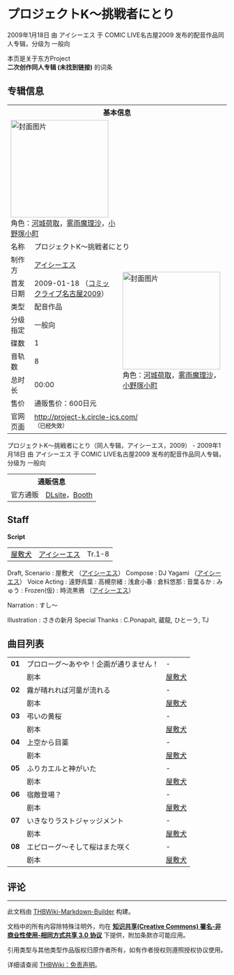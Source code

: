 # プロジェクトK～挑戦者にとり

<!-- source html: G:\repos\THBWiki-Markdown-Builder\THBWikiMarkdown\Temp\main\8\88\ns0%3A%E3%83%97%E3%83%AD%E3%82%B8%E3%82%A7%E3%82%AF%E3%83%88K%EF%BD%9E%E6%8C%91%E6%88%A6%E8%80%85%E3%81%AB%E3%81%A8%E3%82%8A.html -->

2009年1月18日 由 アイシーエス 于 COMIC LIVE名古屋2009 发布的配音作品同人专辑，分级为 一般向

本页是关于东方Project  
 **二次创作同人专辑 (未找到链接)** 的词条

## 专辑信息

<table><tbody><tr><th colspan="3">基本信息</th></tr><tr><td class="cover-artwork-mobile" colspan="2"><a href="./文件-プロジェクトK～挑戦者にとり封面.jpg.md" class="image" title="封面图片"><img alt="封面图片" src="https://upload.thwiki.cc/thumb/b/b6/%E3%83%97%E3%83%AD%E3%82%B8%E3%82%A7%E3%82%AF%E3%83%88K%EF%BD%9E%E6%8C%91%E6%88%A6%E8%80%85%E3%81%AB%E3%81%A8%E3%82%8A%E5%B0%81%E9%9D%A2.jpg/224px-%E3%83%97%E3%83%AD%E3%82%B8%E3%82%A7%E3%82%AF%E3%83%88K%EF%BD%9E%E6%8C%91%E6%88%A6%E8%80%85%E3%81%AB%E3%81%A8%E3%82%8A%E5%B0%81%E9%9D%A2.jpg" decoding="async" loading="lazy" width="224" height="224" srcset="https://upload.thwiki.cc/thumb/b/b6/%E3%83%97%E3%83%AD%E3%82%B8%E3%82%A7%E3%82%AF%E3%83%88K%EF%BD%9E%E6%8C%91%E6%88%A6%E8%80%85%E3%81%AB%E3%81%A8%E3%82%8A%E5%B0%81%E9%9D%A2.jpg/336px-%E3%83%97%E3%83%AD%E3%82%B8%E3%82%A7%E3%82%AF%E3%83%88K%EF%BD%9E%E6%8C%91%E6%88%A6%E8%80%85%E3%81%AB%E3%81%A8%E3%82%8A%E5%B0%81%E9%9D%A2.jpg 1.5x, https://upload.thwiki.cc/thumb/b/b6/%E3%83%97%E3%83%AD%E3%82%B8%E3%82%A7%E3%82%AF%E3%83%88K%EF%BD%9E%E6%8C%91%E6%88%A6%E8%80%85%E3%81%AB%E3%81%A8%E3%82%8A%E5%B0%81%E9%9D%A2.jpg/448px-%E3%83%97%E3%83%AD%E3%82%B8%E3%82%A7%E3%82%AF%E3%83%88K%EF%BD%9E%E6%8C%91%E6%88%A6%E8%80%85%E3%81%AB%E3%81%A8%E3%82%8A%E5%B0%81%E9%9D%A2.jpg 2x" data-file-width="620" data-file-height="620"></a><div class="cover-char">角色：<a href="./河城荷取.md" title="河城荷取">河城荷取</a>，<a href="./雾雨魔理沙.md" title="雾雨魔理沙">雾雨魔理沙</a>，<a href="./小野塚小町.md" title="小野塚小町">小野塚小町</a></div></td>
</tr><tr><td class="label">名称</td><td colspan="2"> プロジェクトK～挑戦者にとり </td></tr><tr><td class="label">制作方</td><td><a href="./アイシーエス.md" title="アイシーエス">アイシーエス</a></td><td class="cover-artwork" rowspan="8" style="min-width:224px;"><a href="./文件-プロジェクトK～挑戦者にとり封面.jpg.md" class="image" title="封面图片"><img alt="封面图片" src="https://upload.thwiki.cc/thumb/b/b6/%E3%83%97%E3%83%AD%E3%82%B8%E3%82%A7%E3%82%AF%E3%83%88K%EF%BD%9E%E6%8C%91%E6%88%A6%E8%80%85%E3%81%AB%E3%81%A8%E3%82%8A%E5%B0%81%E9%9D%A2.jpg/224px-%E3%83%97%E3%83%AD%E3%82%B8%E3%82%A7%E3%82%AF%E3%83%88K%EF%BD%9E%E6%8C%91%E6%88%A6%E8%80%85%E3%81%AB%E3%81%A8%E3%82%8A%E5%B0%81%E9%9D%A2.jpg" decoding="async" loading="lazy" width="224" height="224" srcset="https://upload.thwiki.cc/thumb/b/b6/%E3%83%97%E3%83%AD%E3%82%B8%E3%82%A7%E3%82%AF%E3%83%88K%EF%BD%9E%E6%8C%91%E6%88%A6%E8%80%85%E3%81%AB%E3%81%A8%E3%82%8A%E5%B0%81%E9%9D%A2.jpg/336px-%E3%83%97%E3%83%AD%E3%82%B8%E3%82%A7%E3%82%AF%E3%83%88K%EF%BD%9E%E6%8C%91%E6%88%A6%E8%80%85%E3%81%AB%E3%81%A8%E3%82%8A%E5%B0%81%E9%9D%A2.jpg 1.5x, https://upload.thwiki.cc/thumb/b/b6/%E3%83%97%E3%83%AD%E3%82%B8%E3%82%A7%E3%82%AF%E3%83%88K%EF%BD%9E%E6%8C%91%E6%88%A6%E8%80%85%E3%81%AB%E3%81%A8%E3%82%8A%E5%B0%81%E9%9D%A2.jpg/448px-%E3%83%97%E3%83%AD%E3%82%B8%E3%82%A7%E3%82%AF%E3%83%88K%EF%BD%9E%E6%8C%91%E6%88%A6%E8%80%85%E3%81%AB%E3%81%A8%E3%82%8A%E5%B0%81%E9%9D%A2.jpg 2x" data-file-width="620" data-file-height="620"></a><div class="cover-char">角色：<a href="./河城荷取.md" title="河城荷取">河城荷取</a>，<a href="./雾雨魔理沙.md" title="雾雨魔理沙">雾雨魔理沙</a>，<a href="./小野塚小町.md" title="小野塚小町">小野塚小町</a></div></td>
</tr><tr><td class="label">首发日期</td><td>2009-01-18&#160;（<a href="/展会作品列表?e=COMIC+LIVE%23%E5%90%8D%E5%8F%A4%E5%B1%8B2009">コミックライブ名古屋2009</a>）</td></tr><tr><td class="label">类型</td><td>配音作品</td></tr><tr><td class="label">分级指定</td><td>一般向</td></tr><tr><td class="label">碟数</td><td>1</td></tr><tr><td class="label">音轨数</td><td>8</td></tr><tr><td class="label">总时长</td><td>00:00</td></tr><tr><td class="label">售价</td><td>通贩售价：600日元</td></tr>
<tr><td class="label">官网页面</td><td colspan="2"><a rel="nofollow" class="external free" href="http://project-k.circle-ics.com/">http://project-k.circle-ics.com/</a><br><span style="font-family: sans-serif; cursor: default; color:#555; font-size: 0.8em; bottom: 0.1em; font-weight: bold;" title="连接到已经失效网页">（已经失效）</span></td></tr></tbody></table>

プロジェクトK～挑戦者にとり（同人专辑，アイシーエス，2009） - 2009年1月18日 由 アイシーエス 于 COMIC LIVE名古屋2009 发布的配音作品同人专辑，分级为 一般向

<table><tbody><tr><th colspan="3">通贩信息</th></tr><tr><td class="label">官方通贩</td><td colspan="2"><a rel="nofollow" class="external text" href="http://www.dlsite.com/home/work/=/product_id/RJ046279.html">DLsite</a>，<a rel="nofollow" class="external text" href="https://circle-ics.booth.pm/items/59226">Booth</a></td></tr></tbody></table>



## Staff
  
 **Script**   

<table><tbody><tr><td><a href="/index.php?title=%E5%B1%8B%E6%95%B7%E7%8A%AC&amp;action=edit&amp;redlink=1" class="new" title="屋敷犬（页面不存在）">屋敷犬</a></td><td><a href="./アイシーエス.md" title="アイシーエス">アイシーエス</a></td><td>Tr.1-8</td></tr></tbody></table>


Draft, Scenario
: 屋敷犬 （[アイシーエス](./アイシーエス.md)）
Compose
: DJ Yagami （[アイシーエス](./アイシーエス.md)）
Voice Acting
: 遠野呉葉
: 高槻奈緒
: 浅倉小春
: 倉科悠那
: 音葉るか
: みゅう
: Frozen(仮)
: 時流黒鴉 （[アイシーエス](./アイシーエス.md)）

Narration
: すし～

Illustration
: さきの新月
Special Thanks
: C.Ponapalt, 蔵龍, ひとーう, TJ


## 曲目列表

<table><tbody><tr><td id="1" class="info"><b>01</b></td><td id="プロローグ～あやや！企画が通りません！" colspan="2" class="title">プロローグ～あやや！企画が通りません！<span class="thcsearchlinks"><a rel="nofollow" class="external text" href="https://cd.thwiki.cc?script=屋敷犬&amp;fromwiki=プロジェクトK～挑戦者にとり"><span title="搜索相似同人曲"></span></a></span></td><td class="time">-</td></tr><tr><td class="left"></td><td class="label">剧本</td><td class="text" colspan="2"><a href="/index.php?title=%E5%B1%8B%E6%95%B7%E7%8A%AC&amp;action=edit&amp;redlink=1" class="new" title="屋敷犬（页面不存在）">屋敷犬</a><span class="thcsearchlinks"><a rel="nofollow" class="external text" href="https://cd.thwiki.cc?script=屋敷犬&amp;fromwiki=プロジェクトK～挑戦者にとり"><span></span></a></span></td></tr>
<tr><td id="2" class="info"><b>02</b></td><td id="霧が晴れれば河童が流れる" colspan="2" class="title">霧が晴れれば河童が流れる<span class="thcsearchlinks"><a rel="nofollow" class="external text" href="https://cd.thwiki.cc?script=屋敷犬&amp;fromwiki=プロジェクトK～挑戦者にとり"><span title="搜索相似同人曲"></span></a></span></td><td class="time">-</td></tr><tr><td class="left"></td><td class="label">剧本</td><td class="text" colspan="2"><a href="/index.php?title=%E5%B1%8B%E6%95%B7%E7%8A%AC&amp;action=edit&amp;redlink=1" class="new" title="屋敷犬（页面不存在）">屋敷犬</a><span class="thcsearchlinks"><a rel="nofollow" class="external text" href="https://cd.thwiki.cc?script=屋敷犬&amp;fromwiki=プロジェクトK～挑戦者にとり"><span></span></a></span></td></tr>
<tr><td id="3" class="info"><b>03</b></td><td id="弔いの黄桜" colspan="2" class="title">弔いの黄桜<span class="thcsearchlinks"><a rel="nofollow" class="external text" href="https://cd.thwiki.cc?script=屋敷犬&amp;fromwiki=プロジェクトK～挑戦者にとり"><span title="搜索相似同人曲"></span></a></span></td><td class="time">-</td></tr><tr><td class="left"></td><td class="label">剧本</td><td class="text" colspan="2"><a href="/index.php?title=%E5%B1%8B%E6%95%B7%E7%8A%AC&amp;action=edit&amp;redlink=1" class="new" title="屋敷犬（页面不存在）">屋敷犬</a><span class="thcsearchlinks"><a rel="nofollow" class="external text" href="https://cd.thwiki.cc?script=屋敷犬&amp;fromwiki=プロジェクトK～挑戦者にとり"><span></span></a></span></td></tr>
<tr><td id="4" class="info"><b>04</b></td><td id="上空から目薬" colspan="2" class="title">上空から目薬<span class="thcsearchlinks"><a rel="nofollow" class="external text" href="https://cd.thwiki.cc?script=屋敷犬&amp;fromwiki=プロジェクトK～挑戦者にとり"><span title="搜索相似同人曲"></span></a></span></td><td class="time">-</td></tr><tr><td class="left"></td><td class="label">剧本</td><td class="text" colspan="2"><a href="/index.php?title=%E5%B1%8B%E6%95%B7%E7%8A%AC&amp;action=edit&amp;redlink=1" class="new" title="屋敷犬（页面不存在）">屋敷犬</a><span class="thcsearchlinks"><a rel="nofollow" class="external text" href="https://cd.thwiki.cc?script=屋敷犬&amp;fromwiki=プロジェクトK～挑戦者にとり"><span></span></a></span></td></tr>
<tr><td id="5" class="info"><b>05</b></td><td id="ふりカエルと神がいた" colspan="2" class="title">ふりカエルと神がいた<span class="thcsearchlinks"><a rel="nofollow" class="external text" href="https://cd.thwiki.cc?script=屋敷犬&amp;fromwiki=プロジェクトK～挑戦者にとり"><span title="搜索相似同人曲"></span></a></span></td><td class="time">-</td></tr><tr><td class="left"></td><td class="label">剧本</td><td class="text" colspan="2"><a href="/index.php?title=%E5%B1%8B%E6%95%B7%E7%8A%AC&amp;action=edit&amp;redlink=1" class="new" title="屋敷犬（页面不存在）">屋敷犬</a><span class="thcsearchlinks"><a rel="nofollow" class="external text" href="https://cd.thwiki.cc?script=屋敷犬&amp;fromwiki=プロジェクトK～挑戦者にとり"><span></span></a></span></td></tr>
<tr><td id="6" class="info"><b>06</b></td><td id="宿敵登場？" colspan="2" class="title">宿敵登場？<span class="thcsearchlinks"><a rel="nofollow" class="external text" href="https://cd.thwiki.cc?script=屋敷犬&amp;fromwiki=プロジェクトK～挑戦者にとり"><span title="搜索相似同人曲"></span></a></span></td><td class="time">-</td></tr><tr><td class="left"></td><td class="label">剧本</td><td class="text" colspan="2"><a href="/index.php?title=%E5%B1%8B%E6%95%B7%E7%8A%AC&amp;action=edit&amp;redlink=1" class="new" title="屋敷犬（页面不存在）">屋敷犬</a><span class="thcsearchlinks"><a rel="nofollow" class="external text" href="https://cd.thwiki.cc?script=屋敷犬&amp;fromwiki=プロジェクトK～挑戦者にとり"><span></span></a></span></td></tr>
<tr><td id="7" class="info"><b>07</b></td><td id="いきなりラストジャッジメント" colspan="2" class="title">いきなりラストジャッジメント<span class="thcsearchlinks"><a rel="nofollow" class="external text" href="https://cd.thwiki.cc?script=屋敷犬&amp;fromwiki=プロジェクトK～挑戦者にとり"><span title="搜索相似同人曲"></span></a></span></td><td class="time">-</td></tr><tr><td class="left"></td><td class="label">剧本</td><td class="text" colspan="2"><a href="/index.php?title=%E5%B1%8B%E6%95%B7%E7%8A%AC&amp;action=edit&amp;redlink=1" class="new" title="屋敷犬（页面不存在）">屋敷犬</a><span class="thcsearchlinks"><a rel="nofollow" class="external text" href="https://cd.thwiki.cc?script=屋敷犬&amp;fromwiki=プロジェクトK～挑戦者にとり"><span></span></a></span></td></tr>
<tr><td id="8" class="info"><b>08</b></td><td id="エピローグ～そして桜はまた咲く" colspan="2" class="title">エピローグ～そして桜はまた咲く<span class="thcsearchlinks"><a rel="nofollow" class="external text" href="https://cd.thwiki.cc?script=屋敷犬&amp;fromwiki=プロジェクトK～挑戦者にとり"><span title="搜索相似同人曲"></span></a></span></td><td class="time">-</td></tr><tr><td class="left"></td><td class="label">剧本</td><td class="text" colspan="2"><a href="/index.php?title=%E5%B1%8B%E6%95%B7%E7%8A%AC&amp;action=edit&amp;redlink=1" class="new" title="屋敷犬（页面不存在）">屋敷犬</a><span class="thcsearchlinks"><a rel="nofollow" class="external text" href="https://cd.thwiki.cc?script=屋敷犬&amp;fromwiki=プロジェクトK～挑戦者にとり"><span></span></a></span></td></tr></tbody></table>



## 评论




---

此文档由 [THBWiki-Markdown-Builder](https://github.com/Delsin-Yu/THBWiki-Markdown-Builder) 构建。

文档中的所有内容除特殊注明外，均在 [**知识共享(Creative Commons) 署名-非商业性使用-相同方式共享 3.0 协议**](https://creativecommons.org/licenses/by-sa/3.0/deed.zh-hans) 下提供，附加条款亦可能应用。

引用类型与其他类型作品版权归原作者所有，如有作者授权则遵照授权协议使用。

详细请查阅 [THBWiki：免责声明](https://thbwiki.cc/THBWiki:%E5%85%8D%E8%B4%A3%E5%A3%B0%E6%98%8E)。

